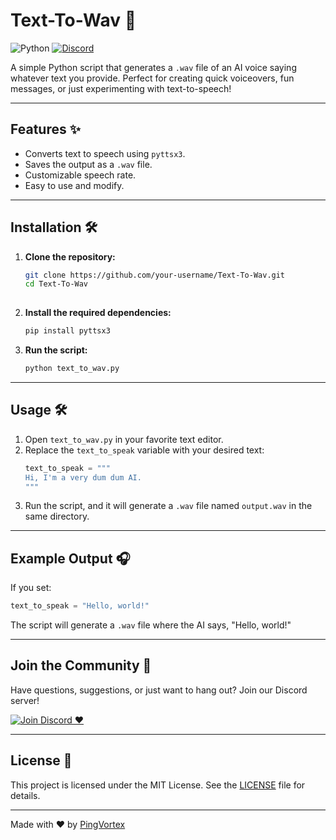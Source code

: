 # Text-To-Wav 🎤

![Python](https://img.shields.io/badge/Python-3776AB?style=for-the-badge&logo=python&logoColor=white)
[![Discord](https://img.shields.io/badge/Discord-5865F2?style=for-the-badge&logo=discord&logoColor=white)](https://discord.gg/Efe5ws6jcP)

A simple Python script that generates a `.wav` file of an AI voice saying whatever text you provide. Perfect for creating quick voiceovers, fun messages, or just experimenting with text-to-speech!

---

## Features ✨
- Converts text to speech using `pyttsx3`.
- Saves the output as a `.wav` file.
- Customizable speech rate.
- Easy to use and modify.

---

## Installation 🛠️

1. **Clone the repository:**
   ```bash
   git clone https://github.com/your-username/Text-To-Wav.git
   cd Text-To-Wav
  
2. **Install the required dependencies:**
   ```bash
   pip install pyttsx3
   ```

3. **Run the script:**
   ```bash
   python text_to_wav.py
   ```

---

## Usage 🛠

1. Open `text_to_wav.py` in your favorite text editor.
2. Replace the `text_to_speak` variable with your desired text:
   ```python
   text_to_speak = """
   Hi, I'm a very dum dum AI.
   """
   ```
3. Run the script, and it will generate a `.wav` file named `output.wav` in the same directory.

---

## Example Output 🎧

If you set:
```python
text_to_speak = "Hello, world!"
```

The script will generate a `.wav` file where the AI says, "Hello, world!"

---

## Join the Community 🎉

Have questions, suggestions, or just want to hang out? Join our Discord server!

[![Join Discord ❤️](https://img.shields.io/badge/Join%20Discord-5865F2?style=for-the-badge&logo=discord&logoColor=white)](https://discord.gg/Efe5ws6jcP)

---

## License 📜

This project is licensed under the MIT License. See the [LICENSE](LICENSE) file for details.

---

Made with ❤️ by [PingVortex](https://github.com/pingvortex)
